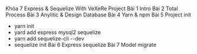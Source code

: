 Khóa 7 Express & Sequelize With VeXeRe Project
Bài 1 Intro
Bài 2 Total Process
Bài 3 Anylitic & Design Database
Bài 4 Yarn & npm
Bài 5 Project init
- yarn init
- yard add  express mysql2 sequelize
- yarn add sequelize-cli --dev
- sequelize init
Bài 6 Express sequelize
Bài 7 Model migrate
